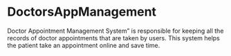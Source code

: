 # DoctorsAppManagement
Doctor Appointment Management System” is responsible for keeping all the records of doctor appointments that are taken by users. This system helps the patient take an appointment online and save time. 
